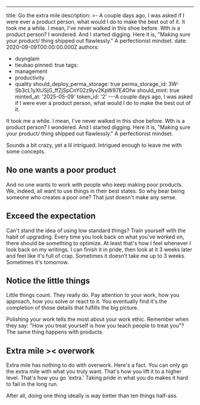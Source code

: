 ---
title: Go the extra mile
description: >-
  A couple days ago, I was asked if I were ever a product person, what would I
  do to make the best out of it. It took me a while. I mean, I've never walked
  in this shoe before. Wth is a product person? I wondered. And I started
  digging. Here it is, "Making sure your product/ thing shipped out flawlessly."
  A perfectionist mindset.
date: 2020-09-09T00:00:00.000Z
authors:
  - duynglam
  - tieubao
pinned: true
tags:
  - management
  - productivity
  - quality
should_deploy_perma_storage: true
perma_storage_id: 3W-Sb3cL1yXtJSjG_ffZjSpCnY02z9yv2KpW87E4Ofw
should_mint: true
minted_at: '2025-05-09'
token_id: '2'
---A couple days ago, I was asked if I were ever a product person, what would I do to make the best out of it.

It took me a while. I mean, I've never walked in this shoe before. Wth is a product person? I wondered. And I started digging. Here it is, "Making sure your product/ thing shipped out flawlessly." A perfectionist mindset.

Sounds a bit crazy, yet a lil intrigued. Intrigued enough to leave me with some concepts.

## No one wants a poor product

And no one wants to work with people who keep making poor products. We, indeed, all want to use things in their best states. So why bear being someone who creates a poor one? That just doesn't make any sense.

## Exceed the expectation

Can't stand the idea of using low standard things? Train yourself with the habit of upgrading. Every time you look back on what you've worked on, there should be something to optimize. At least that's how I feel whenever I look back on my writings. I can finish it in pride, then look at it 3 weeks later and feel like it's full of crap. Sometimes it doesn't take me up to 3 weeks. Sometimes it's tomorrow.

## Notice the little things

Little things count. They really do. Pay attention to your work, how you approach, how you solve or react to it. You eventually find it's the completion of those details that fulfills the big picture.

Polishing your work tells the most about your work ethic. Remember when they say: "How you treat yourself is how you teach people to treat you"? The same thing happens with products.

## Extra mile >< overwork

Extra mile has nothing to do with overwork. Here's a fact. You can only go the extra mile with what you truly want. That's how you lift it to a higher level. That's how you go 'extra.' Taking pride in what you do makes it hard to fail in the long run.

After all, doing one thing ideally is way better than ten things half-ass.

